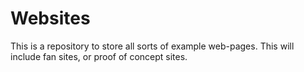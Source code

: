 # Websites
This is a repository to store all sorts of example web-pages. This will include fan sites, or proof of concept sites.
